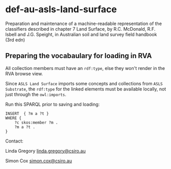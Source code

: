 # def-au-asls-land-surface

Preparation and maintenance of a machine-readable representation of the classifiers described in chapter 7 Land Surface, by R.C. McDonald, R.F. Isbell and J.G. Speight, in Australian soil and land survey field handbook (3rd edn)

## Preparing the vocabaulary for loading in RVA

All collection members must have an `rdf:type`, else they won't render in the RVA browse view. 

Since `ASLS Land Surface` imports some concepts and collections from `ASLS Substrate`, the `rdf:type` for the linked elements must be available locally, not just through the `owl:imports`. 

Run this SPARQL prior to saving and loading:
```
INSERT  { ?m a ?t }
WHERE {
	?c skos:member ?m . 
	?m a ?t . 
}
```

Contact: 

Linda Gregory
linda.gregory@csiro.au 

Simon Cox
simon.cox@csiro.au
